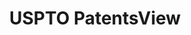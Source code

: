 ---
layout: default
bigquery: https://console.cloud.google.com/bigquery?p=patents-public-data&d=patentsview&page=dataset
citation: Attribution should be given to PatentsView for use, distribution, or derivative
  works.
code: https://github.com/CSSIP-AIR/PatentsView-Code-Snippets/
contributors: USPTO
cost: None
description: 'PatentsView includes US patent data including raw data (summaries, applications,
  pregrant applications), disambugations of inventors and assignees, and inventor
  gender estimates.  Also foreign priority data, # of figures and sheets, and government
  interest statements.'
documentation: https://patentsview.org/query/builder-faqs
last_edit: Mon, 04 Apr 2022 19:02:57 GMT
location: https://patentsview.org/
maintained_by: USPTO
record_creation_timestamp: 12/2/2020 17:20:46
schema_fields: '[''section_id'', ''organization_id'', ''lawyer_id'', ''num_sheets'',
  ''relkind'', ''rel_id'', ''disclaimer_date'', ''contract_award_number'', ''disamb_inventor_id_20181127'',
  ''disamb_inventor_id_20190820'', ''level_three'', ''term_extension'', ''classification_level'',
  ''num_figures'', ''disamb_assignee_id_20200929'', ''disamb_inventor_id_20170808'',
  ''f371_date'', ''latitude'', ''name_last'', ''section'', ''number'', ''classification_data_source'',
  ''variety'', ''term_disclaimer'', ''disamb_inventor_id_20171003'', ''organization'',
  ''county_fips'', ''disamb_inventor_id_20200331'', ''status'', ''series_code'', ''latin_name'',
  ''ipc_class'', ''disamb_inventor_id_20170307'', ''f102_date'', ''disamb_inventor_id_20191231'',
  ''_102_date'', ''mainclass_id'', ''withdrawn'', ''title'', ''ipc_version_indicator'',
  ''disamb_assignee_id_20200630'', ''application_id'', ''subclass_id'', ''rule_47'',
  ''exemplary'', ''lapse_of_patent'', ''symbol_position'', ''type'', ''male_flag'',
  ''num'', ''field_id'', ''kind'', ''dependent'', ''designation'', ''subclass'', ''level_two'',
  ''name'', ''group_id'', ''location_id'', ''group'', ''country_transformed'', ''male'',
  ''role'', ''date'', ''disamb_inventor_id_20180528'', ''patent_id'', ''attribution_status'',
  ''rawinventor_id'', ''disamb_inventor_id_20200630'', ''inventor_id'', ''abstract'',
  ''main_group'', ''classification_value'', ''deceased'', ''latlong'', ''rawlocation_id'',
  ''disamb_assignee_id_20181127'', ''disamb_assignee_id_20200331'', ''disamb_assignee_id_20190820'',
  ''country'', ''fname'', ''term_grant'', ''length'', ''reldocno'', ''doc_type'',
  ''citation_id'', ''gi_statement'', ''sector_title'', ''county'', ''disamb_inventor_id_20171226'',
  ''city'', ''classification_status'', ''disamb_assignee_id_20190312'', ''field_title'',
  ''publication_number'', ''uuid'', ''disamb_assignee_id_20191008'', ''disamb_inventor_id_20191008'',
  ''action_date'', ''subgroup'', ''state_fips'', ''assignee_id'', ''subcategory_id'',
  ''level_one'', ''name_first'', ''_371_date'', ''disamb_assignee_id_20191231'', ''text'',
  ''sequence'', ''lname'', ''disamb_inventor_id_20200929'', ''longitude'', ''state'',
  ''id'', ''subsection_id'', ''category'', ''applicant_type'', ''doctype'', ''subgroup_id'',
  ''disamb_inventor_id_20190312'', ''disamb_inventor_id_20201229'', ''category_id'',
  ''num_claims'', ''filename'', ''rawassignee_id'']'
shortname: patentsview
tags:
- disambiguation
- United States
- gender
terms_of_use: Creative Commons Attribution 4.0 International License.
timeframe: 1963-1999
title: USPTO PatentsView
uuid: cf1780b1-e265-4e49-8d1d-83b9cfe0fd9a
---